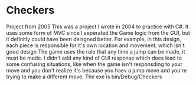 # Checkers
Project from 2005
This was a project I wrote in 2004 to practice with C#. It uses some form of MVC since I seperated the Game logic from the GUI, but it definitly could have been deisgned better. For example, in this design, each piece is responsible for it's own location and movement, which isn't good design
The game uses the rule that any time a jump can be made, it must be made. I didn't add any kind of GUI response which does lead to some confusing situations, like when the game isn't responsding to your move and you don't realize it's because you haev a jump move and you're trying to make a different move.
The exe is bin/Debug/Checkers
